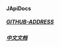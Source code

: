 #### JApiDocs
##### [GITHUB-ADDRESS](https://github.com/YeDaxia/JApiDocs)
##### [中文文档](https://japidocs.agilestudio.cn/#/zh-cn/)